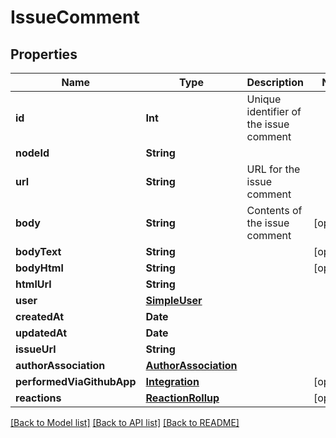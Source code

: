 # IssueComment

## Properties
Name | Type | Description | Notes
------------ | ------------- | ------------- | -------------
**id** | **Int** | Unique identifier of the issue comment | 
**nodeId** | **String** |  | 
**url** | **String** | URL for the issue comment | 
**body** | **String** | Contents of the issue comment | [optional] 
**bodyText** | **String** |  | [optional] 
**bodyHtml** | **String** |  | [optional] 
**htmlUrl** | **String** |  | 
**user** | [**SimpleUser**](SimpleUser.md) |  | 
**createdAt** | **Date** |  | 
**updatedAt** | **Date** |  | 
**issueUrl** | **String** |  | 
**authorAssociation** | [**AuthorAssociation**](AuthorAssociation.md) |  | 
**performedViaGithubApp** | [**Integration**](Integration.md) |  | [optional] 
**reactions** | [**ReactionRollup**](ReactionRollup.md) |  | [optional] 

[[Back to Model list]](../README.md#documentation-for-models) [[Back to API list]](../README.md#documentation-for-api-endpoints) [[Back to README]](../README.md)


